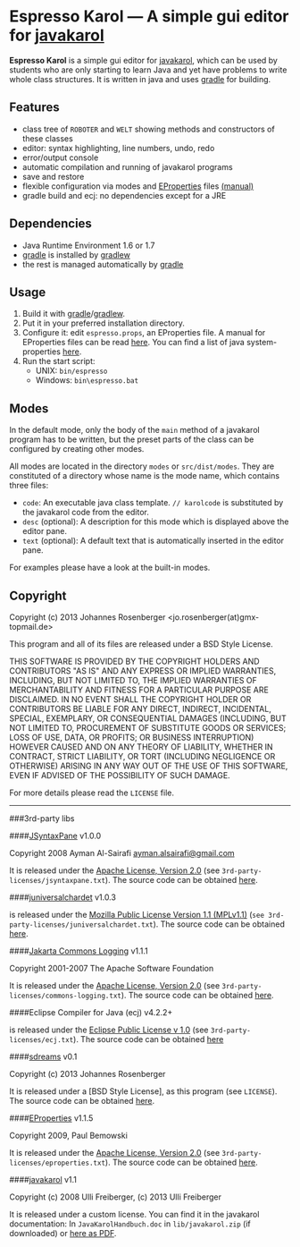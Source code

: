 Espresso Karol — A simple gui editor for [javakarol]
=====================================================

**Espresso Karol** is a simple gui editor for [javakarol], which can be used by
students who are only starting to learn Java and yet have problems to write whole
class structures.
It is written in java and uses [gradle] for building.


Features
-----------

* class tree of `ROBOTER` and `WELT` showing methods and constructors of these classes
* editor: syntax highlighting, line numbers, undo, redo
* error/output console
* automatic compilation and running of javakarol programs
* save and restore
* flexible configuration via modes and [EProperties] files [(manual)][eprops-man]
* gradle build and ecj: no dependencies except for a JRE


Dependencies
------------

* Java Runtime Environment 1.6 or 1.7
* [gradle] is installed by [gradlew]
* the rest is managed automatically by [gradle]


Usage
-----------

1. Build it with [gradle]/[gradlew].
2. Put it in your preferred installation directory.
3. Configure it: edit `espresso.props`, an EProperties file.
   A manual for EProperties files can be read [here][eprops-man].
   You can find a list of java system-properties [here][sys-props].
4. Run the start script:
    * UNIX: `bin/espresso`
    * Windows: `bin\espresso.bat`



Modes
-----------

In the default mode, only the body of the `main` method of a
javakarol program has to be written, but the preset parts of the class can be
configured by creating other modes.

All modes are located in the directory `modes` or `src/dist/modes`.
They are constituted of a directory whose name is the mode name, which contains three
files:

* `code`: An executable java class template. `// karolcode` is substituted by the
  javakarol code from the editor.
* `desc` (optional): A description for this mode which is displayed above the editor
  pane.
* `text` (optional): A default text that is automatically inserted in the editor pane.

For examples please have a look at the built-in modes.



Copyright
-----------

Copyright (c) 2013 Johannes Rosenberger <jo.rosenberger(at)gmx-topmail.de>

This program and all of its files are released under a BSD Style License.

THIS SOFTWARE IS PROVIDED BY THE COPYRIGHT HOLDERS AND CONTRIBUTORS "AS IS" AND ANY
EXPRESS OR IMPLIED WARRANTIES, INCLUDING, BUT NOT LIMITED TO, THE IMPLIED WARRANTIES
OF MERCHANTABILITY AND FITNESS FOR A PARTICULAR PURPOSE ARE DISCLAIMED. IN NO EVENT
SHALL THE COPYRIGHT HOLDER OR CONTRIBUTORS BE LIABLE FOR ANY DIRECT, INDIRECT,
INCIDENTAL, SPECIAL, EXEMPLARY, OR CONSEQUENTIAL DAMAGES (INCLUDING, BUT NOT LIMITED
TO, PROCUREMENT OF SUBSTITUTE GOODS OR SERVICES; LOSS OF USE, DATA, OR PROFITS; OR
BUSINESS INTERRUPTION) HOWEVER CAUSED AND ON ANY THEORY OF LIABILITY, WHETHER IN
CONTRACT, STRICT LIABILITY, OR TORT (INCLUDING NEGLIGENCE OR OTHERWISE) ARISING IN
ANY WAY OUT OF THE USE OF THIS SOFTWARE, EVEN IF ADVISED OF THE POSSIBILITY OF SUCH
DAMAGE.

For more details please read the `LICENSE` file.

----------------------------------------

###3rd-party libs


####[JSyntaxPane] v1.0.0

Copyright 2008 Ayman Al-Sairafi ayman.alsairafi@gmail.com

It is released under the [Apache License, Version 2.0][apl]
(see `3rd-party-licenses/jsyntaxpane.txt`).
The source code can be obtained [here][JSyntaxPane].


####[juniversalchardet] v1.0.3

is released under the [Mozilla Public License Version 1.1 (MPLv1.1)][mpl]
(`see 3rd-party-licenses/juniversalchardet.txt`).
The source code can be obtained [here][juniversalchardet].


####[Jakarta Commons Logging][comm-log] v1.1.1

Copyright 2001-2007 The Apache Software Foundation

It is released under the [Apache License, Version 2.0][apl]
(see `3rd-party-licenses/commons-logging.txt`).
The source code can be obtained [here][comm-log].


####Eclipse Compiler for Java (ecj) v4.2.2+

is released under the [Eclipse Public License v 1.0][epl]
(see `3rd-party-licenses/ecj.txt`).
The source code can be obtained [here][ecj-source]


####[sdreams] v0.1

Copyright (c) 2013 Johannes Rosenberger

It is released under a [BSD Style License], as this program
(see `LICENSE`).
The source code can be obtained [here][sdreams].


####[EProperties] v1.1.5

Copyright 2009, Paul Bemowski

It is released under the [Apache License, Version 2.0][apl]
(see `3rd-party-licenses/eproperties.txt`).
The source code can be obtained [here][EProperties].


####[javakarol] v1.1

Copyright (c) 2008 Ulli Freiberger, (c) 2013 Ulli Freiberger

It is released under a custom license. You can find it in the javakarol documentation:
In `JavaKarolHandbuch.doc` in `lib/javakarol.zip` (if downloaded)
or [here as PDF][jkarol-pdf].



[gradle]: http://www.gradle.org/
[gradlew]: http://www.gradle.org/docs/current/userguide/gradle_wrapper.html

[apl]: http://www.apache.org/licenses/LICENSE-2.0
[mpl]: http://www.mozilla.org/MPL/1.1/
[epl]: http://www.eclipse.org/legal/epl-v10.html

[JSyntaxPane]: https://github.com/Sciss/JSyntaxPane
[juniversalchardet]: https://code.google.com/p/juniversalchardet/
[comm-log]: http://commons.apache.org/proper/commons-logging/
[ecj-source]: http://wiki.eclipse.org/Stardust/Source_Code#Browsing_the_Source_Code
[sdreams]: https://github.com/jorsn/sdreams
[EProperties]: http://code.google.com/p/eproperties/
[eprops-man]: http://eproperties.googlecode.com/svn/docs/1.1.2/manual/index.html
[sys-props]: http://docs.oracle.com/javase/7/docs/api/java/lang/System.html#getProperties()
[javakarol]: http://www.schule.bayern.de/karol/jkarol.htm
[jkarol-pdf]: http://www.schule.bayern.de/karol/data/jkhandbuch.pdf
